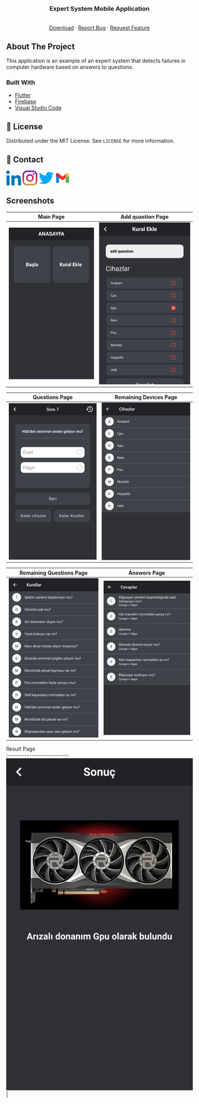 <br />
<p align="center">
 

  <h3 align="center">Expert System Mobile Application</h3>

  <p align="center">
    <br />
    <a href="https://github.com/BerkayOzturkCE/Expert-System">Download</a>
    ·
    <a href="https://github.com/BerkayOzturkCE/Expert-System/issues">Report Bug</a>
    ·
    <a href="https://github.com/BerkayOzturkCE/Expert-System/issues">Request Feature</a>
  </p>
</p>

## About The Project
This application is an example of an expert system that detects failures in computer hardware based on answers to questions.



### Built With

* [Flutter](https://flutter.dev/)
* [Firebase](https://firebase.google.com/)
* [Visual Studio Code](https://visualstudio.microsoft.com/tr/)

## 📝 License

Distributed under the MIT License. See `LICENSE` for more information.

## 📌 Contact

<a>

<a href="https://www.linkedin.com/in/broztrk/" target="blank"><img align="center" src="https://github.com/BerkayOzturkCE/BerkayOzturkCE/blob/main/linkedin.png" 
alt="donpablonow" height="40" width="40" /></a>
<a href="https://www.instagram.com/brky_oztrk/" target="blank"><img align="center" src="https://github.com/BerkayOzturkCE/BerkayOzturkCE/blob/main/instagram.png" alt="donpablonow" height="40" width="40" /></a>
<a href="https://twitter.com/BerkayOzturkCE" target="blank"><img align="center" src="https://github.com/BerkayOzturkCE/BerkayOzturkCE/blob/main/twitter.png" alt="donpablonow" height="40" width="40" /></a>
<a href="mailto:berkayozturkce@gmail.com" target="blank"><img align="center" src="https://github.com/BerkayOzturkCE/BerkayOzturkCE/blob/main/icons8-gmail-480.svg" height="40" width="40" /></a>

</a>



## Screenshots


Main Page              |  Add quastion Page 
:-------------------------:|:-------------------------:
![](https://github.com/BerkayOzturkCE/Expert-System/blob/main/screenshots/screenshot-1664492695159.png?raw=true)|![](https://github.com/BerkayOzturkCE/Expert-System/blob/main/screenshots/screenshot-1664492720817.png?raw=true)|


Questions Page               |  Remaining Devices Page
:-------------------------:|:-------------------------:
![](https://github.com/BerkayOzturkCE/Expert-System/blob/main/screenshots/screenshot-1664492767442.png?raw=true)|![](https://github.com/BerkayOzturkCE/Expert-System/blob/main/screenshots/screenshot-1664492774324.png?raw=true)|

Remaining Questions Page               |  Answers Page 
:-------------------------:|:-------------------------:
![](https://github.com/BerkayOzturkCE/Expert-System/blob/main/screenshots/screenshot-1664492796929.png?raw=true)|![](https://github.com/BerkayOzturkCE/Expert-System/blob/main/screenshots/screenshot-1664492803255.png?raw=true)|


Result Page               
:-------------------------:
![](https://github.com/BerkayOzturkCE/Expert-System/blob/main/screenshots/screenshot-1664492827588.png?raw=true)|

